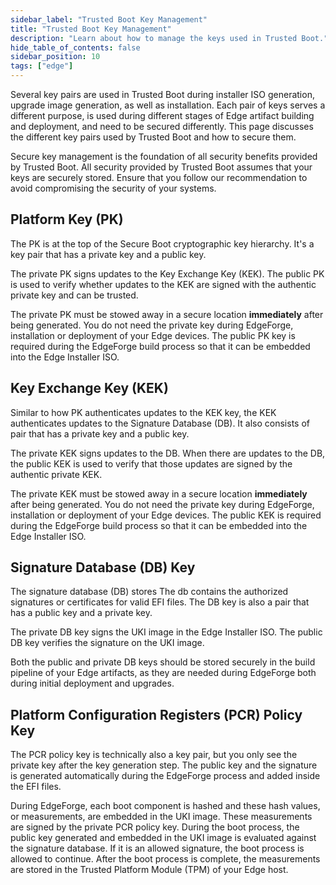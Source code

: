 ```yaml
---
sidebar_label: "Trusted Boot Key Management"
title: "Trusted Boot Key Management"
description: "Learn about how to manage the keys used in Trusted Boot."
hide_table_of_contents: false
sidebar_position: 10
tags: ["edge"]
---
```


Several key pairs are used in Trusted Boot during installer ISO generation, upgrade image generation, as well as
installation. Each pair of keys serves a different purpose, is used during different stages of Edge artifact building
and deployment, and need to be secured differently. This page discusses the different key pairs used by Trusted Boot and
how to secure them.

Secure key management is the foundation of all security benefits provided by Trusted Boot. All security provided by
Trusted Boot assumes that your keys are securely stored. Ensure that you follow our recommendation to avoid compromising
the security of your systems.

## Platform Key (PK)

The PK is at the top of the Secure Boot cryptographic key hierarchy. It's a key pair that has a private key and a public
key.

The private PK signs updates to the Key Exchange Key (KEK). The public PK is used to verify whether updates to the KEK
are signed with the authentic private key and can be trusted.

The private PK must be stowed away in a secure location **immediately** after being generated. You do not need the
private key during EdgeForge, installation or deployment of your Edge devices. The public PK key is required during the
EdgeForge build process so that it can be embedded into the Edge Installer ISO.

## Key Exchange Key (KEK)

Similar to how PK authenticates updates to the KEK key, the KEK authenticates updates to the Signature Database (DB). It
also consists of pair that has a private key and a public key.

The private KEK signs updates to the DB. When there are updates to the DB, the public KEK is used to verify that those
updates are signed by the authentic private KEK.

The private KEK must be stowed away in a secure location **immediately** after being generated. You do not need the
private key during EdgeForge, installation or deployment of your Edge devices. The public KEK is required during the
EdgeForge build process so that it can be embedded into the Edge Installer ISO.

## Signature Database (DB) Key

The signature database (DB) stores The db contains the authorized signatures or certificates for valid EFI
files. The DB key is also a pair that has a public key and a private key.

The private DB key signs the UKI image in the Edge Installer ISO. The public DB key verifies the signature on the UKI
image.

Both the public and private DB keys should be stored securely in the build pipeline of your Edge artifacts, as they are
needed during EdgeForge both during initial deployment and upgrades.

## Platform Configuration Registers (PCR) Policy Key

The PCR policy key is technically also a key pair, but you only see the private key after the key generation step. The
public key and the signature is generated automatically during the EdgeForge process and added inside the EFI files.

During EdgeForge, each boot component is hashed and these hash values, or measurements, are embedded in the UKI image.
These measurements are signed by the private PCR policy key. During the boot process, the public key generated and
embedded in the UKI image is evaluated against the signature database. If it is an allowed signature, the boot process
is allowed to continue. After the boot process is complete, the measurements are stored in the Trusted Platform Module
(TPM) of your Edge host.
